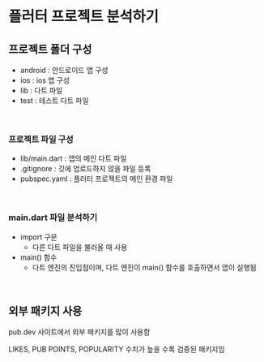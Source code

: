 # 플러터 프로젝트 분석하기

## 프로젝트 폴더 구성

- android : 안드로이드 앱 구성
- ios : ios 앱 구성
- lib : 다트 파일
- test : 테스트 다트 파일

<br>

### 프로젝트 파일 구성

- lib/main.dart : 앱의 메인 다트 파일
- .gitignore : 깃에 업로드하지 않을 파일 등록
- pubspec.yaml : 플러터 프로젝트의 메인 환경 파일

<br>

### main.dart 파일 분석하기

- import 구문
  - 다른 다트 파일을 불러올 때 사용
- main() 함수
  - 다트 엔진의 진입점이며, 다트 엔진이 main() 함수를 호출하면서 앱이 실행됨

<br>

## 외부 패키지 사용

pub.dev 사이트에서 외부 패키지를 많이 사용함

LIKES, PUB POINTS, POPULARITY 수치가 높을 수록 검증된 패키지임